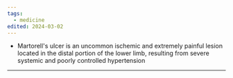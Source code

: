 ```yaml
---
tags:
  - medicine
edited: 2024-03-02
---
```

- Martorell's ulcer is an uncommon ischemic and extremely painful lesion located in the distal portion of the lower limb, resulting from severe systemic and poorly controlled hypertension

---
